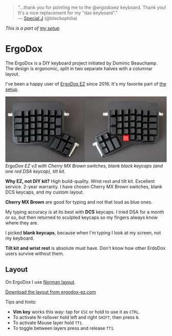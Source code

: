 > "...thank you for pointing me to the @ergodoxez keyboard. Thank
you! It's a nice replacement for my "das keyboard"."<br>&mdash;
[Special J](https://twitter.com/blockophilia/status/1020289142784217088 "20 Jul 2018")
(@blockophilia)

_This is a part of [my setup](/setup.html)_

# ErgoDox

The ErgoDox is a DIY keyboard project initiated by Dominic Beauchamp.
The design is ergonomic, split in two separate halves with a columnar
layout.

I've been a happy user of [ErgoDox EZ](/ergodox/ez.html) since 2016.
It's my favorite part of [the setup](/setup.html).

![ergodox](/ergodox-ez.jpeg)
_ErgoDox EZ v3 with Cherry MX Brown switches, blank black keycaps
(and one red DSA keycap), tilt kit._

**Why EZ, not DIY kit?** High build-quality. Wrist rest and tilt kit.
Excellent service. 2-year warranty. I have chosen Cherry MX Brown
switches, blank DCS keycaps, and my custom layout.

**Cherry MX Brown** are good for typing and not that loud as blue ones.

My typing accuracy is at its best with **DCS** keycaps. I tried DSA
for a month or so, but then returned to sculpted keycaps so my
fingers always know where they are.

I picked **blank keycaps**, because when I'm typing I look at my
screen, not my keyboard.

**Tilt kit and wrist rest** is absolute must have. Don't know how
other ErdoDox users survive without them.

## Layout

On ErgoDox I use [Norman layout](/norman-layout.html).

[Download the layout from
ergodox-ez.com](https://configure.ergodox-ez.com/keyboard_layouts/ldzaea/edit)

Tips and hints:

- **Vim key** works this way: tap for `ESC` or hold to use it as `CTRL`.
- To activate N-rollover hold left and right `SHIFT`, then press `N`.
- To activate Mouse layer hold `TT1`.
- To toggle between layers press and release `TT1`.
